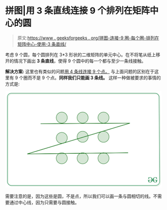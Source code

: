 # 拼图|用 3 条直线连接 9 个排列在矩阵中心的圆

> 原文:[https://www . geeksforgeeks . org/拼图-连接-9 圈-每个圈-排列在矩阵中心-使用-3 条直线/](https://www.geeksforgeeks.org/puzzle-connect-9-circles-each-arranged-at-center-of-a-matrix-using-3-straight-lines/)

考虑 9 个圆，每个圆排列在 3*3 形状的二维矩阵的单元中心。在不将笔从纸上移开的情况下画出 **3 条直线**，使得 9 个圆中的每一个都与至少一条线接触。

**解决方案:**
这里也有类似的问题[用 4 条线连接 9 个点。](www.geeksforgeeks.org/puzzle-draw-4-straight-line-33-matrix-9-dots/)
与上面问题的区别在于这里有 9 个圈而不是 9 个点。**同样我们只能画 3 条线。**
这样一种做被要求的事情的方式是:

![](img/46ccd475c1de30a63c2b1a5d072f517c.png)

需要注意的是，因为这些是圆，不是点，所以我们可以画一条与圆相切的线。不需要通过中心线，因为只需要与圆接触。